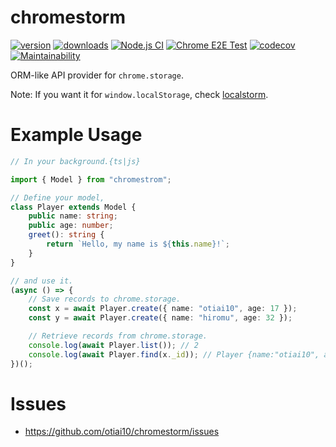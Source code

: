 # chromestorm

[![version](https://img.shields.io/npm/v/chromestorm)](https://www.npmjs.com/package/chromestorm)
[![downloads](https://img.shields.io/npm/dt/chromestorm)](https://www.npmjs.com/package/chromestorm)
[![Node.js CI](https://github.com/otiai10/chromestorm/actions/workflows/node.yml/badge.svg)](https://github.com/otiai10/chromestorm/actions/workflows/node.yml)
[![Chrome E2E Test](https://github.com/otiai10/chromestorm/actions/workflows/chrome-test.yml/badge.svg)](https://github.com/otiai10/chromestorm/actions/workflows/chrome-test.yml)
[![codecov](https://codecov.io/github/otiai10/chromestorm/branch/main/graph/badge.svg?token=z3Nzs6xVGF)](https://codecov.io/github/otiai10/chromestorm)
[![Maintainability](https://api.codeclimate.com/v1/badges/df8271f73cd0791369f6/maintainability)](https://codeclimate.com/github/otiai10/chromestorm/maintainability)

ORM-like API provider for `chrome.storage`.

Note: If you want it for `window.localStorage`, check [localstorm](https://github.com/otiai10/localstorm).

# Example Usage

```typescript
// In your background.{ts|js}

import { Model } from "chromestrom";

// Define your model,
class Player extends Model {
    public name: string;
    public age: number;
    greet(): string {
        return `Hello, my name is ${this.name}!`;
    }
}

// and use it.
(async () => {
    // Save records to chrome.storage.
    const x = await Player.create({ name: "otiai10", age: 17 });
    const y = await Player.create({ name: "hiromu", age: 32 });

    // Retrieve records from chrome.storage.
    console.log(await Player.list()); // 2
    console.log(await Player.find(x._id)); // Player {name:"otiai10", age: 17}
})();
```

# Issues

- https://github.com/otiai10/chromestorm/issues
